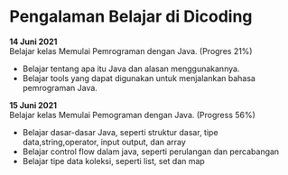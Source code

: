 # Pengalaman Belajar di Dicoding

**14 Juni 2021**<br>
Belajar kelas Memulai Pemrograman dengan Java. (Progres 21%)
* Belajar tentang apa itu Java dan alasan menggunakannya.
* Belajar tools yang dapat digunakan untuk menjalankan bahasa pemrograman Java.

**15 Juni 2021**<br>
Belajar kelas Memulai Pemograman dengan Java. (Progress 56%)
* Belajar dasar-dasar Java, seperti struktur dasar, tipe data,string,operator, input output, dan array
* Belajar control flow dalam java, seperti perulangan dan percabangan
* Belajar tipe data koleksi, seperti list, set dan map
